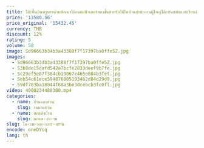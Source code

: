 ```yaml
---
title: โต๊ะพื้นหินหรูหราน้ำหนักเบาโต๊ะคอมพิวเตอร์สองชั้นสำหรับใช้ในบ้านสำนักงานผู้ใหญ่โต๊ะทันสมัยแบบเรียบง่าย
price: '13580.56'
price_original: '15432.45'
currency: THB
discount: 12%
rating: 5
volume: 58
image: Sd96663b34b3a43388f7f17397ba0ffe5Z.jpg
images:
  - Sd96663b34b3a43388f7f17397ba0ffe5Z.jpg
  - S3b8de15dafd542a7bcfe2833deef9b7fe.jpg
  - Sc29ef5e87f384cb19067e465e084b3fet.jpg
  - Seb54c61ece594876805193462d84d29d9.jpg
  - S9df783ba18944f68a3be3dcebcb3fc0fl.jpg
video: 4000234488300.mp4
categories:
  - name: บ้านและสวน
    slug: านและสวน
  - name: ตกแต่งบ้าน
    slug: ตกแต-งบ-าน
slug: โต-ะพ-นห-นหร-หราน
encode: oneDYcq
lang: th
---
```

  